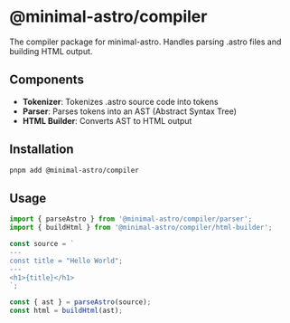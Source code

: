 # @minimal-astro/compiler

The compiler package for minimal-astro. Handles parsing .astro files and building HTML output.

## Components

- **Tokenizer**: Tokenizes .astro source code into tokens
- **Parser**: Parses tokens into an AST (Abstract Syntax Tree)
- **HTML Builder**: Converts AST to HTML output

## Installation

```bash
pnpm add @minimal-astro/compiler
```

## Usage

```typescript
import { parseAstro } from '@minimal-astro/compiler/parser';
import { buildHtml } from '@minimal-astro/compiler/html-builder';

const source = `
---
const title = "Hello World";
---
<h1>{title}</h1>
`;

const { ast } = parseAstro(source);
const html = buildHtml(ast);
```